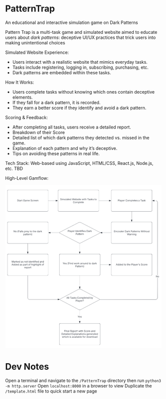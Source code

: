 # PatternTrap
An educational and interactive simulation game on Dark Patterns

Pattern Trap is a multi-task game and simulated website aimed to educate users about *dark patterns*: deceptive UI/UX practices that trick users into making unintentional choices

Simulated Website Experience:
* Users interact with a realistic website that mimics everyday tasks.
* Tasks include registering, logging in, subscribing, purchasing, etc.
* Dark patterns are embedded within these tasks.

How It Works:
* Users complete tasks without knowing which ones contain deceptive elements.
* If they fall for a dark pattern, it is recorded.
* They earn a better score if they identify and avoid a dark pattern.

Scoring & Feedback:
* After completing all tasks, users receive a detailed report.
* Breakdown of their Score
* Detailed list of which dark patterns they detected vs. missed in the game.
* Explanation of each pattern and why it’s deceptive.
* Tips on avoiding these patterns in real life.

Tech Stack: Web-based using JavaScript, HTML/CSS, React.js, Node.js, etc. TBD

High-Level Gamflow:

![Alt](/Pattern_Trap_HL_Gameflow.png "High-Level Gamflow")

# Dev Notes
Open a terminal and navigate to the `/PatternTrap` directory then run `python3 -m http.server`
Open `localhost:8000` in a browser to view
Duplicate the `/template.html` file to quick start a new page